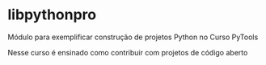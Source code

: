 # libpythonpro
Módulo para exemplificar construção de projetos Python no Curso PyTools

Nesse curso é ensinado como contribuir com projetos de código aberto